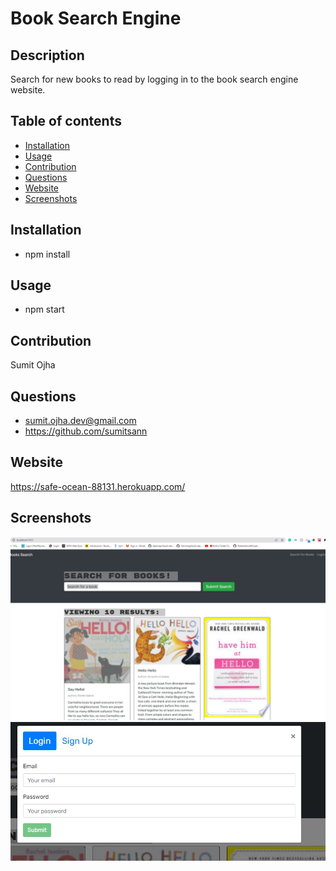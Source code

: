 # Book Search Engine

## Description

Search for new books to read by logging in to the book search engine website.

## Table of contents

- [Installation](#Installation)
- [Usage](#Usage)
- [Contribution](#Contribution)
- [Questions](#Questions)
- [Website](#Website)
- [Screenshots](#Screenshots)

## Installation

- npm install

## Usage

- npm start

## Contribution

Sumit Ojha

## Questions

- sumit.ojha.dev@gmail.com
- https://github.com/sumitsann

## Website

https://safe-ocean-88131.herokuapp.com/

## Screenshots

![](./Screenshots/Screenshot-1.jpg)
![](./Screenshots/Screenshot-2.jpg)
